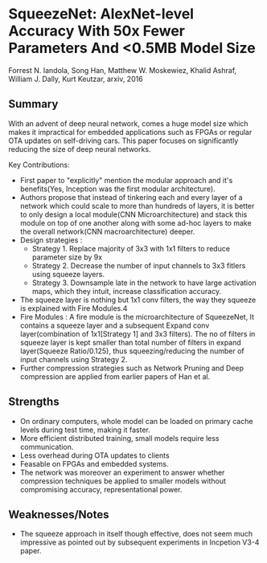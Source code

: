 # SqueezeNet: AlexNet-level Accuracy With 50x Fewer Parameters And <0.5MB Model Size
Forrest N. Iandola, Song Han, Matthew W. Moskewiez, Khalid Ashraf, William J. Dally, Kurt Keutzar, arxiv, 2016

## Summary

With an advent of deep neural network, comes a huge model size which makes it impractical for embedded applications such as FPGAs or regular OTA updates on self-driving cars. This paper focuses on significantly reducing the size of deep neural networks. 

Key Contributions:

- First paper to "explicitly" mention the modular approach and it's benefits(Yes, Inception was the first modular architecture).
- Authors propose that instead of tinkering each and every layer of a network which could scale to more than hundreds of layers, it is better to only design a local module(CNN Microarchitecture) and stack this module on top of one another along with some ad-hoc layers to make the overall network(CNN macroarchitecture) deeper.
- Design strategies :
	- Strategy 1. Replace majority of 3x3 with 1x1 filters to reduce parameter size by 9x
	- Strategy 2. Decrease the number of input channels to 3x3 fitlers using squeeze layers.
	- Strategy 3. Downsample late in the network to have large activation maps, which they intuit, increase classification accuracy.
- The squeeze layer is nothing but 1x1 conv filters, the way they squeeze is explained with Fire Modules.4
- Fire Modules : A fire module is the microarchitecture of SqueezeNet, It contains a squeeze layer and a subsequent Expand conv layer(combination of 1x1[Strategy 1] and 3x3 filters). The no of filters in squeeze layer is kept smaller than total number of filters in expand layer(Squeeze Ratio/0.125), thus squeezing/reducing the number of input channels using Strategy 2.
- Further compression strategies such as Network Pruning and Deep compression are applied from earlier papers of Han et al.


## Strengths 
- On ordinary computers, whole model can be loaded on primary cache levels during test time, making it faster.
- More efficient distributed training, small models require less communication.
- Less overhead during OTA updates to clients
- Feasable on FPGAs and embedded systems.
- The network was moreover an experiment to answer whether compression techniques be applied to smaller models without compromising accuracy, representational power.

## Weaknesses/Notes
- The squeeze approach in itself though effective, does not seem much impressive as pointed out by subsequent experiments in Incpetion V3-4 paper.